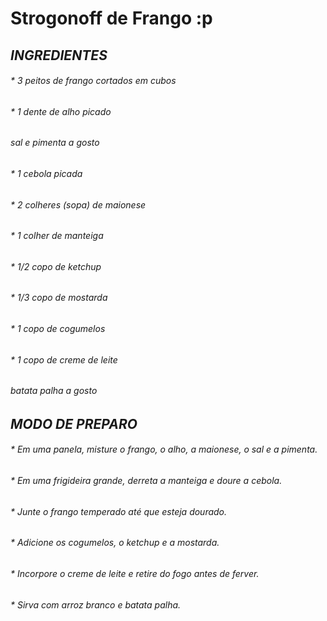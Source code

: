 # Strogonoff de Frango :p

## *INGREDIENTES*

###### * 3 peitos de frango cortados em cubos
###### * 1 dente de alho picado
###### sal e pimenta a gosto
###### * 1 cebola picada
###### * 2 colheres (sopa) de maionese
###### * 1 colher de manteiga
###### * 1/2 copo de ketchup
###### * 1/3 copo de mostarda
###### * 1 copo de cogumelos
###### * 1 copo de creme de leite
###### batata palha a gosto

 ## *MODO DE PREPARO*
 
###### * Em uma panela, misture o frango, o alho, a maionese, o sal e a pimenta.

###### * Em uma frigideira grande, derreta a manteiga e doure a cebola.

###### * Junte o frango temperado até que esteja dourado.

###### * Adicione os cogumelos, o  ketchup e a mostarda.

###### * Incorpore o creme de leite e retire do fogo antes de ferver.

###### * Sirva com arroz branco e batata palha.
